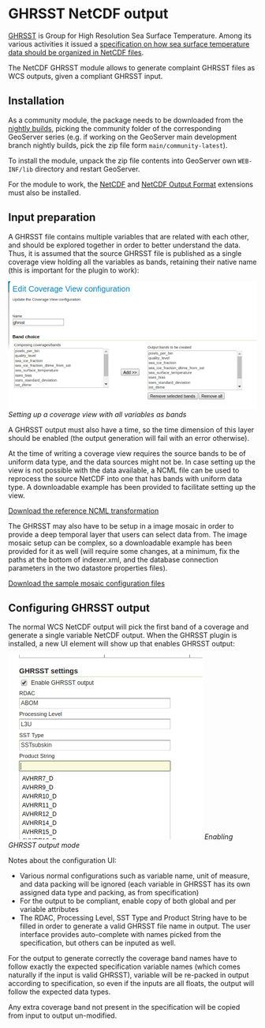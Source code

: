 # GHRSST NetCDF output

[GHRSST](https://www.ghrsst.org/) is Group for High Resolution Sea Surface Temperature. Among its various activities it issued a [specification on how sea surface temperature data should be organized in NetCDF files](ftp://podaac.jpl.nasa.gov/OceanTemperature/ghrsst/docs/GDS20r5.pdf).

The NetCDF GHRSST module allows to generate complaint GHRSST files as WCS outputs, given a compliant GHRSST input.

## Installation

As a community module, the package needs to be downloaded from the [nightly builds](https://build.geoserver.org/geoserver/), picking the community folder of the corresponding GeoServer series (e.g. if working on the GeoServer main development branch nightly builds, pick the zip file form `main/community-latest`).

To install the module, unpack the zip file contents into GeoServer own `WEB-INF/lib` directory and restart GeoServer.

For the module to work, the [NetCDF](../../extensions/netcdf/netcdf.md) and [NetCDF Output Format](../../extensions/netcdf-out/index.md) extensions must also be installed.

## Input preparation

A GHRSST file contains multiple variables that are related with each other, and should be explored together in order to better understand the data. Thus, it is assumed that the source GHRSST file is published as a single coverage view holding all the variables as bands, retaining their native name (this is important for the plugin to work):

![](images/coverageView.png)
*Setting up a coverage view with all variables as bands*

A GHRSST output must also have a time, so the time dimension of this layer should be enabled (the output generation will fail with an error otherwise).

At the time of writing a coverage view requires the source bands to be of uniform data type, and the data sources might not be. In case setting up the view is not possible with the data available, a NCML file can be used to reprocess the source NetCDF into one that has bands with uniform data type. A downloadable example has been provided to facilitate setting up the view.

[Download the reference NCML transformation](artifacts/ghrsst.ncml)

The GHRSST may also have to be setup in a image mosaic in order to provide a deep temporal layer that users can select data from. The image mosaic setup can be complex, so a downloadable example has been provided for it as well (will require some changes, at a minimum, fix the paths at the bottom of indexer.xml, and the database connection parameters in the two datastore properties files).

[Download the sample mosaic configuration files](artifacts/ghrsst_mosaic.zip)

## Configuring GHRSST output

The normal WCS NetCDF output will pick the first band of a coverage and generate a single variable NetCDF output. When the GHRSST plugin is installed, a new UI element will show up that enables GHRSST output:

![](images/ghrsstConfiguration.png)
*Enabling GHRSST output mode*

Notes about the configuration UI:

-   Various normal configurations such as variable name, unit of measure, and data packing will be ignored (each variable in GHRSST has its own assigned data type and packing, as from specification)
-   For the output to be compliant, enable copy of both global and per variable attributes
-   The RDAC, Processing Level, SST Type and Product String have to be filled in order to generate a valid GHRSST file name in output. The user interface provides auto-complete with names picked from the specification, but others can be inputed as well.

For the output to generate correctly the coverage band names have to follow exactly the expected specification variable names (which comes naturally if the input is valid GHRSST), variable will be re-packed in output according to specification, so even if the inputs are all floats, the output will follow the expected data types.

Any extra coverage band not present in the specification will be copied from input to output un-modified.
